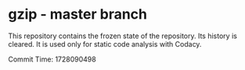 # gzip - master branch

This repository contains the frozen state of the repository.
Its history is cleared. It is used only for static code
analysis with Codacy.

Commit Time: 1728090498